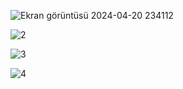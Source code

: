 ![Ekran görüntüsü 2024-04-20 234112](https://github.com/Nhuseyinozen/CSharpWindowsForm-KullaniciGiris/assets/149398357/f6e55a9e-d7e1-490f-af73-f2b85c2d047a)

![2](https://github.com/Nhuseyinozen/CSharpWindowsForm-KullaniciGiris/assets/149398357/f01963a7-07a9-4042-af01-7d1e8cab84b9)

![3](https://github.com/Nhuseyinozen/CSharpWindowsForm-KullaniciGiris/assets/149398357/5c916451-c794-4c67-953c-f876234b7e93)

![4](https://github.com/Nhuseyinozen/CSharpWindowsForm-KullaniciGiris/assets/149398357/45b8805b-2f24-437f-a026-7b08920de6a7)
